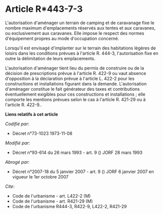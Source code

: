 # Article R*443-7-3

L'autorisation d'aménager un terrain de camping et de caravanage fixe le nombre maximum d'emplacements réservés aux tentes et
aux caravanes, ou exclusivement aux caravanes. Elle impose le respect des normes d'équipement propres au mode d'occupation
concerné.

Lorsqu'il est envisagé d'implanter sur le terrain des habitations légères de loisirs dans les conditions prévues à l'article
R. 444-3, l'autorisation fixe en outre la délimitation de leurs emplacements.

L'autorisation d'aménager tient lieu du permis de construire ou de la décision de prescriptions prévue à l'article R. 422-9
ou vaut absence d'opposition à la déclaration prévue à l'article L. 422-2 pour les constructions et installations figurant
dans la demande. L'autorisation d'aménager constitue le fait générateur des taxes et contributions éventuellement exigibles
pour ces constructions et installations ; elle comporte les mentions prévues selon le cas à l'article R. 421-29 ou à
l'article R. 422-9..

**Liens relatifs à cet article**

_Codifié par_:

  - Décret n°73-1023 1973-11-08

_Modifié par_:

  - Décret n°93-614 du 26 mars 1993 - art. 9 () JORF 28 mars 1993

_Abrogé par_:

  - Décret n°2007-18 du 5 janvier 2007 - art. 9 () JORF 6 janvier 2007 en vigueur le 1er octobre 2007

_Cite_:

  - Code de l'urbanisme - art. L422-2 (M)
  - Code de l'urbanisme - art. R421-29 (M)
  - Code de l'urbanisme R444-3, R422-9, L422-2, R421-29
